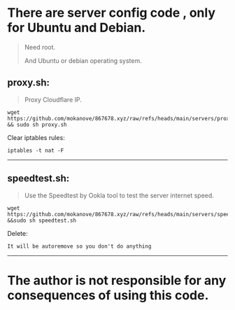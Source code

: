 # There are server config code , only for Ubuntu and Debian.

> Need root.
>
> And Ubuntu or debian operating system.

## proxy.sh:

> Proxy Cloudflare IP.

```
wget https://github.com/mokanove/867678.xyz/raw/refs/heads/main/servers/proxy.sh && sudo sh proxy.sh
```
Clear iptables rules:

```
iptables -t nat -F
```

------

## speedtest.sh:

> Use the Speedtest by Ookla tool to test the server internet speed.


```
wget https://github.com/mokanove/867678.xyz/raw/refs/heads/main/servers/speedtest.sh &&sudo sh speedtest.sh
```

Delete:

```
It will be autoremove so you don't do anything
```

------



# The author is not responsible for any consequences of using this code.




